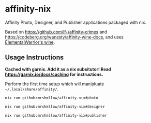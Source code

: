 # affinity-nix

Affinity Photo, Designer, and Publisher applications packaged with nix.

Based on https://github.com/lf-/affinity-crimes and https://codeberg.org/wanesty/affinity-wine-docs, and uses [ElementalWarrior's wine](https://gitlab.winehq.org/ElementalWarrior/wine).

## Usage Instructions

**Cached with garnix. Add it as a nix subsitutor! Read https://garnix.io/docs/caching for instructions.**

Perform the first time setup which will manipluate `~/.local/share/affinity/`.

```bash
nix run github:mrshmllow/affinity-nix#photo

nix run github:mrshmllow/affinity-nix#designer

nix run github:mrshmllow/affinity-nix#publisher
```

